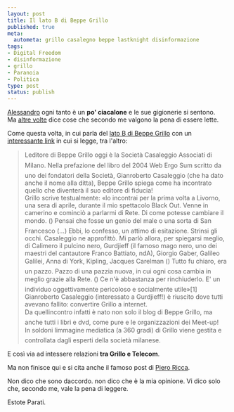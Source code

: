 ```yaml
--- 
layout: post
title: Il lato B di Beppe Grillo
published: true
meta: 
  autometa: grillo casalegno beppe lastknight disinformazione
tags: 
- Digital Freedom
- disinformazione
- grillo
- Paranoia
- Politica
type: post
status: publish
---
```

[Alessandro](http://blogaprogetto.wordpress.com/2008/01/28/beppe-grillo-e/) ogni tanto è un **po' ciacalone** e le sue gigionerie si sentono.  
Ma [altre volte](http://blogaprogetto.wordpress.com/2008/01/28/beppe-grillo-e/) dice cose che secondo me valgono la pena di essere lette.  
  
Come questa volta, in cui parla del [lato B di Beppe Grillo](http://blogaprogetto.wordpress.com/2008/01/28/beppe-grillo-e/#comment-5091) con un [interessante link](http://www.disinformazione.it/beppe_grillo.htm) in cui si legge, tra l'altro:  
  
> Leditore di Beppe Grillo oggi è la Società Casaleggio   Associati di Milano.
Nella prefazione del libro del 2004 Web Ergo Sum scritto da uno dei fondatori della Società, Gianroberto Casaleggio (che ha dato anche il nome alla ditta), Beppe Grillo spiega come ha incontrato quello che diventerà il suo editore di fiducia!  
> Grillo scrive testualmente: «lo incontrai per la prima volta a Livorno, una sera di aprile, durante il mio spettacolo Black Out. Venne in camerino e cominciò a parlarmi di Rete. Di come potesse cambiare il mondo. () Pensai che fosse un genio del male o una sorta di San Francesco (...)  Ebbi, lo confesso, un attimo di esitazione. Strinsi gli occhi. Casaleggio ne approfittò. 
> Mi parlò allora, per spiegarsi meglio, di Calimero il pulcino nero, Gurdjieff (il famoso mago nero, uno dei maestri del cantautore Franco Battiato, ndA), Giorgio Gaber, Galileo Galilei, Anna di York, Kipling, Jacques Carelman ()
Tutto fu chiaro, era un pazzo. Pazzo di una pazzia nuova, in cui ogni cosa cambia in meglio grazie alla Rete. () Ce n'è abbastanza per rinchiuderlo. E' un individuo oggettivamente pericoloso e socialmente utile»[1]  
> Gianroberto Casaleggio (interessato a Gurdjieff!) è riuscito dove tutti avevano fallito: convertire Grillo a internet.  
> Da quellincontro infatti è nato non solo il blog di Beppe Grillo, ma anche tutti i libri e dvd, come pure e le organizzazioni dei Meet-up!  
> In soldoni limmagine mediatica (a 360 gradi) di Grillo viene gestita e controllata dagli esperti della società milanese.  
  
E così via ad intessere relazioni **tra Grillo e Telecom**.  
  
Ma non finisce qui e si cita anche il famoso post di [Piero Ricca](http://www.pieroricca.org/2008/01/04/25-aprile/).  
  
Non dico che sono daccordo. non dico che è la mia opinione. Vi dico solo che, secondo me, vale la pena di leggere.   
  
Estote Parati.   
